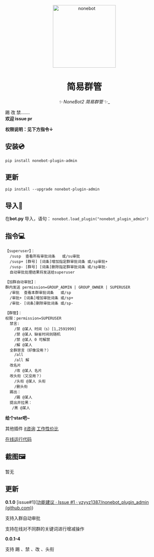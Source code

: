 <p align="center">
  <a href="https://v2.nonebot.dev/"><img src="https://raw.githubusercontent.com/nonebot/nonebot2/master/docs/.vuepress/public/logo.png" width="200" height="200" alt="nonebot"></a>
</p>

<div align="center">

# 简易群管

_✨ NoneBot2 简易群管_ ✨_

</div>

踢 改 禁.......  
**欢迎 issue pr**

**权限说明：见下方指令↓**

## 安装💿
`pip install nonebot-plugin-admin`



## 更新

`pip install --upgrade nonebot-plugin-admin `




## 导入📲
在**bot.py** 导入，语句：
`nonebot.load_plugin("nonebot_plugin_admin")`



## 指令💻
```
【superuser】：
  /susp  查看所有审批词条   或/su审批
  /susp+ [群号] [词条]增加指定群审批词条 或/sp审批+
  /susp- [群号] [词条]删除指定群审批词条 或/sp审批-
  自动审批处理结果将发送给superuser
  
【加群自动审批】：
群内发送 permission=GROUP_ADMIN | GROUP_OWNER | SUPERUSER
  /审批  查看本群审批词条   或/sp
  /审批+ [词条]增加审批词条 或/sp+
  /审批- [词条]删除审批词条 或/sp-
  
【群管】：
权限：permission=SUPERUSER
  禁言:
    /禁 @某人 时间（s）[1,2591999]
    /禁 @某人 缺省时间则随机
    /禁 @某人 0 可解禁
    /解 @某人
  全群禁言（好像没用？）
    /all 
    /all 解
  改名片
    /改 @某人 名片
  改头衔（又没用？）
    /头衔 @某人 头衔
    /删头衔
  踢出：
    /踢 @某人
  提出并拉黑：
   /黑 @某人
```


**给个star吧~**

其他插件
[it咨询](https://github.com/yzyyz1387/nonebot_plugin_itnews "it资讯")
[工作性价比](https://github.com/yzyyz1387/nonebot_plugin_workscore)

[在线运行代码](https://github.com/yzyyz1387/nonebot_plugin_code)

## 截图🖼

暂无



##  更新

**0.1.0** [issue#1]([功能建议 · Issue #1 · yzyyz1387/nonebot_plugin_admin (github.com)](https://github.com/yzyyz1387/nonebot_plugin_admin/issues/1))

支持入群自动审批

支持在线对不同群的关键词进行增减操作



**0.0.1-4**

支持 踢 、禁 、改 、头衔

